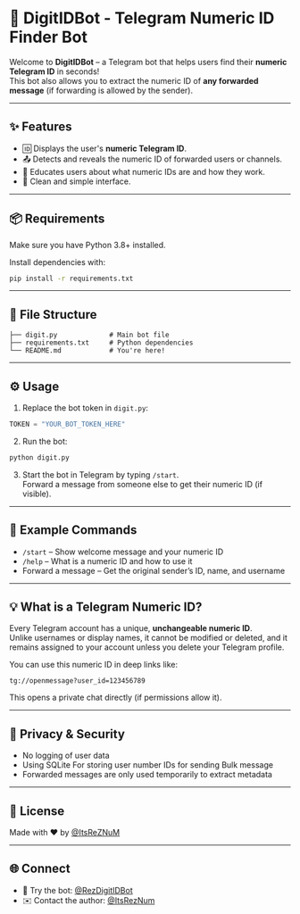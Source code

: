 # 🤖 DigitIDBot - Telegram Numeric ID Finder Bot

Welcome to **DigitIDBot** – a Telegram bot that helps users find their **numeric Telegram ID** in seconds!  
This bot also allows you to extract the numeric ID of **any forwarded message** (if forwarding is allowed by the sender).

---

## ✨ Features

- 🆔 Displays the user's **numeric Telegram ID**.
- 📤 Detects and reveals the numeric ID of forwarded users or channels.
- 🧠 Educates users about what numeric IDs are and how they work.
- 🧼 Clean and simple interface.

---

## 📦 Requirements

Make sure you have Python 3.8+ installed.

Install dependencies with:

```bash
pip install -r requirements.txt
```

---

## 📁 File Structure

```
├── digit.py             # Main bot file
├── requirements.txt     # Python dependencies
└── README.md            # You're here!
```

---

## ⚙️ Usage

1. Replace the bot token in `digit.py`:

```python
TOKEN = "YOUR_BOT_TOKEN_HERE"
```

2. Run the bot:

```bash
python digit.py
```

3. Start the bot in Telegram by typing `/start`.  
Forward a message from someone else to get their numeric ID (if visible).

---

## 🧪 Example Commands

- `/start` – Show welcome message and your numeric ID  
- `/help` – What is a numeric ID and how to use it  
- Forward a message – Get the original sender’s ID, name, and username

---

## 💡 What is a Telegram Numeric ID?

Every Telegram account has a unique, **unchangeable numeric ID**.  
Unlike usernames or display names, it cannot be modified or deleted, and it remains assigned to your account unless you delete your Telegram profile.

You can use this numeric ID in deep links like:

```
tg://openmessage?user_id=123456789
```

This opens a private chat directly (if permissions allow it).

---

## 🔐 Privacy & Security

- No logging of user data
- Using SQLite For storing user number IDs for sending Bulk message
- Forwarded messages are only used temporarily to extract metadata

---

## 📄 License

Made with ❤️ by [@ItsReZNuM](https://t.me/RezDigitIDBot)

---

## 🌐 Connect

- 🔗 Try the bot: [@RezDigitIDBot](https://t.me/RezDigitIDBot)
- ✉️ Contact the author: [@ItsRezNum](https://t.me/ItsRezNum)
